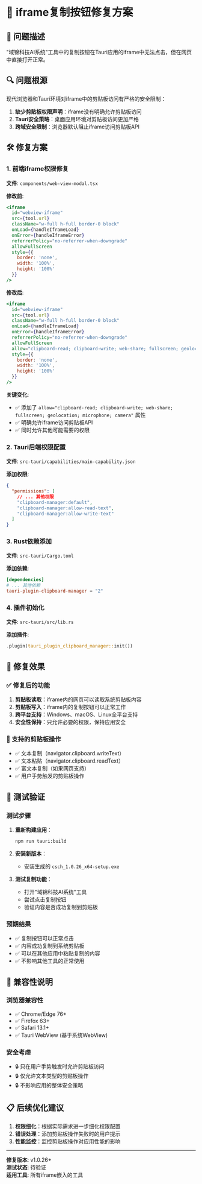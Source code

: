 # 🔧 iframe复制按钮修复方案

## 🎯 问题描述
"域锦科技AI系统"工具中的复制按钮在Tauri应用的iframe中无法点击，但在网页中直接打开正常。

## 🔍 问题根源
现代浏览器和Tauri环境对iframe中的剪贴板访问有严格的安全限制：
1. **缺少剪贴板权限声明**：iframe没有明确允许剪贴板访问
2. **Tauri安全策略**：桌面应用环境对剪贴板访问更加严格
3. **跨域安全限制**：浏览器默认阻止iframe访问剪贴板API

## 🛠️ 修复方案

### 1. 前端iframe权限修复
**文件**: `components/web-view-modal.tsx`

**修改前**:
```jsx
<iframe
  id="webview-iframe"
  src={tool.url}
  className="w-full h-full border-0 block"
  onLoad={handleIframeLoad}
  onError={handleIframeError}
  referrerPolicy="no-referrer-when-downgrade"
  allowFullScreen
  style={{
    border: 'none',
    width: '100%',
    height: '100%'
  }}
/>
```

**修改后**:
```jsx
<iframe
  id="webview-iframe"
  src={tool.url}
  className="w-full h-full border-0 block"
  onLoad={handleIframeLoad}
  onError={handleIframeError}
  referrerPolicy="no-referrer-when-downgrade"
  allowFullScreen
  allow="clipboard-read; clipboard-write; web-share; fullscreen; geolocation; microphone; camera"
  style={{
    border: 'none',
    width: '100%',
    height: '100%'
  }}
/>
```

**关键变化**:
- ✅ 添加了 `allow="clipboard-read; clipboard-write; web-share; fullscreen; geolocation; microphone; camera"` 属性
- ✅ 明确允许iframe访问剪贴板API
- ✅ 同时允许其他可能需要的权限

### 2. Tauri后端权限配置
**文件**: `src-tauri/capabilities/main-capability.json`

**添加权限**:
```json
{
  "permissions": [
    // ... 其他权限
    "clipboard-manager:default",
    "clipboard-manager:allow-read-text",
    "clipboard-manager:allow-write-text"
  ]
}
```

### 3. Rust依赖添加
**文件**: `src-tauri/Cargo.toml`

**添加依赖**:
```toml
[dependencies]
# ... 其他依赖
tauri-plugin-clipboard-manager = "2"
```

### 4. 插件初始化
**文件**: `src-tauri/src/lib.rs`

**添加插件**:
```rust
.plugin(tauri_plugin_clipboard_manager::init())
```

## 🎯 修复效果

### ✅ 修复后的功能
1. **剪贴板读取**：iframe内的网页可以读取系统剪贴板内容
2. **剪贴板写入**：iframe内的复制按钮可以正常工作
3. **跨平台支持**：Windows、macOS、Linux全平台支持
4. **安全性保持**：只允许必要的权限，保持应用安全

### 🔧 支持的剪贴板操作
- ✅ 文本复制（navigator.clipboard.writeText）
- ✅ 文本粘贴（navigator.clipboard.readText）
- ✅ 富文本复制（如果网页支持）
- ✅ 用户手势触发的剪贴板操作

## 🚀 测试验证

### 测试步骤
1. **重新构建应用**：
   ```bash
   npm run tauri:build
   ```

2. **安装新版本**：
   - 安装生成的 `csch_1.0.26_x64-setup.exe`

3. **测试复制功能**：
   - 打开"域锦科技AI系统"工具
   - 尝试点击复制按钮
   - 验证内容是否成功复制到剪贴板

### 预期结果
- ✅ 复制按钮可以正常点击
- ✅ 内容成功复制到系统剪贴板
- ✅ 可以在其他应用中粘贴复制的内容
- ✅ 不影响其他工具的正常使用

## 🔄 兼容性说明

### 浏览器兼容性
- ✅ Chrome/Edge 76+
- ✅ Firefox 63+
- ✅ Safari 13.1+
- ✅ Tauri WebView (基于系统WebView)

### 安全考虑
- 🔒 只在用户手势触发时允许剪贴板访问
- 🔒 仅允许文本类型的剪贴板操作
- 🔒 不影响应用的整体安全策略

## 📋 后续优化建议

1. **权限细化**：根据实际需求进一步细化权限配置
2. **错误处理**：添加剪贴板操作失败时的用户提示
3. **性能监控**：监控剪贴板操作对应用性能的影响

---
**修复版本**: v1.0.26+  
**测试状态**: 待验证  
**适用工具**: 所有iframe嵌入的工具
